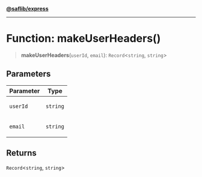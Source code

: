 [**@saflib/express**](../../index.md)

***

# Function: makeUserHeaders()

> **makeUserHeaders**(`userId`, `email`): `Record`\<`string`, `string`\>

## Parameters

<table>
<thead>
<tr>
<th>Parameter</th>
<th>Type</th>
</tr>
</thead>
<tbody>
<tr>
<td>

`userId`

</td>
<td>

`string`

</td>
</tr>
<tr>
<td>

`email`

</td>
<td>

`string`

</td>
</tr>
</tbody>
</table>

## Returns

`Record`\<`string`, `string`\>
